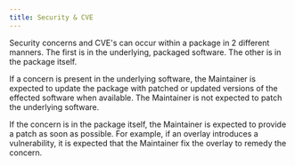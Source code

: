 ```yaml
---
title: Security & CVE
---
```


Security concerns and CVE's can occur within a package in 2 different manners. The first is in the underlying, packaged software. The other is in the package itself.

If a concern is present in the underlying software, the Maintainer is expected to update the package with patched or updated versions of the effected software when available. The Maintainer is not expected to patch the underlying software.

If the concern is in the package itself, the Maintainer is expected to provide a patch as soon as possible. For example, if an overlay introduces a vulnerability, it is expected that the Maintainer fix the overlay to remedy the concern.
